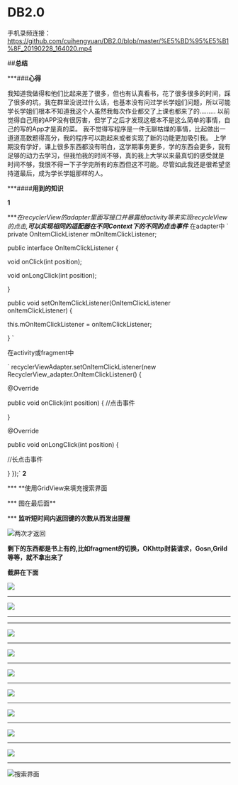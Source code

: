 # DB2.0
手机录频连接：
https://github.com/cuihengyuan/DB2.0/blob/master/%E5%BD%95%E5%B1%8F_20190228_164020.mp4

##**总结**

***###**心得**

我知道我做得和他们比起来差了很多，但也有认真看书，花了很多很多的时间，踩了很多的坑，我在群里没说过什么话，也基本没有问过学长学姐们问题，所以可能学长学姐们根本不知道我这个人虽然我每次作业都交了上课也都来了的.........
以前觉得自己用的APP没有很厉害，但学了之后才发现这根本不是这么简单的事情，自己的写的App才是真的菜。
我不觉得写程序是一件无聊枯燥的事情，比起做出一道道高数题得高分，我的程序可以跑起来或者实现了新的功能更加吸引我。
上学期没有学好，课上很多东西都没有明白，这学期事务更多，学的东西会更多，我有足够的动力去学习，但我怕我的时间不够，真的我上大学以来最真切的感受就是
时间不够，我恨不得一下子学完所有的东西但这不可能。尽管如此我还是很希望坚持道最后，成为学长学姐那样的人。

***####**用到的知识**

**1**

****在recyclerView的adapter里面写接口并暴露给activity等来实现recycleView的点击,**可以实现相同的适配器在不同Context下的不同的点击事件***
 在adapter中
 ` private OnItemClickListener mOnItemClickListener;

public interface OnItemClickListener {

void onClick(int position);

void onLongClick(int position);

}

public void setOnItemClickListener(OnItemClickListener onItemClickListener) {

this.mOnItemClickListener = onItemClickListener;

} 
     ` 

在activity或fragment中

`      recyclerViewAdapter.setOnItemClickListener(new RecyclerView_adapter.OnItemClickListener() {

@Override

public void onClick(int position) {
                                //点击事件

}

@Override

public void onLongClick(int position) {

//长点击事件

}
                        });`
 **2**

*** **使用GridView来填充搜索界面

*** 图在最后面**

*** **监听短时间内返回键的次数从而发出提醒**

![两次才返回](https://raw.githubusercontent.com/cuihengyuan/DB2.0/master/超级截屏_20190301_173905.png) 

**剩下的东西都是书上有的,比如fragment的切换，OKhttp封装请求，Gosn,Grild等等，就不拿出来了** 

**截屏在下面**
 
 ![](https://raw.githubusercontent.com/cuihengyuan/DB2.0/master/超级截屏_20190301_164153.png)
***
![](https://raw.githubusercontent.com/cuihengyuan/DB2.0/master/超级截屏_20190301_164211.png)
***
***
![](https://raw.githubusercontent.com/cuihengyuan/DB2.0/master/超级截屏_20190301_164228.png)
***
![](https://raw.githubusercontent.com/cuihengyuan/DB2.0/master/超级截屏_20190301_164243.png)
***
![](https://raw.githubusercontent.com/cuihengyuan/DB2.0/master/超级截屏_20190301_164313.png)
***
![](https://raw.githubusercontent.com/cuihengyuan/DB2.0/master/超级截屏_20190301_164358.png)
***
![](https://raw.githubusercontent.com/cuihengyuan/DB2.0/master/超级截屏_20190301_164412.png)
***
![](https://raw.githubusercontent.com/cuihengyuan/DB2.0/master/超级截屏_20190301_164433.png)
***
![](https://raw.githubusercontent.com/cuihengyuan/DB2.0/master/超级截屏_20190301_164441.png)
***












![搜索界面](https://raw.githubusercontent.com/cuihengyuan/DB2.0/master/超级截屏_20190301_164330.png)
 
                        
                        
                        
                        
                        
                        
                        
                        
                        
                        
                        
                        
